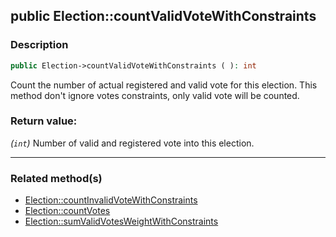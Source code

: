 ## public Election::countValidVoteWithConstraints

### Description    

```php
public Election->countValidVoteWithConstraints ( ): int
```

Count the number of actual registered and valid vote for this election. This method don't ignore votes constraints, only valid vote will be counted.
    

### Return value:   

*(```int```)* Number of valid and registered vote into this election.


---------------------------------------

### Related method(s)      

* [Election::countInvalidVoteWithConstraints](/Docs/ApiReferences/Election%20Class/public%20Election--countInvalidVoteWithConstraints.md)    
* [Election::countVotes](/Docs/ApiReferences/Election%20Class/public%20Election--countVotes.md)    
* [Election::sumValidVotesWeightWithConstraints](/Docs/ApiReferences/Election%20Class/public%20Election--sumValidVotesWeightWithConstraints.md)    
